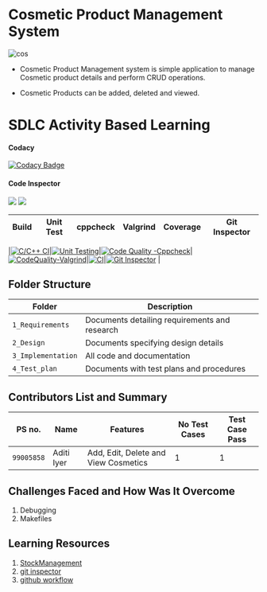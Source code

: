 # Cosmetic Product Management System



![cos](https://user-images.githubusercontent.com/89658708/132329618-a045460d-4803-445c-a2fb-6ba41f307ac1.jpg)

* Cosmetic Product Management system is simple application to manage Cosmetic product details and perform CRUD operations.

* Cosmetic Products can be added, deleted and viewed.

# SDLC Activity Based Learning

#### Codacy 
[![Codacy Badge](https://app.codacy.com/project/badge/Grade/2db3fa5f4a9444edb0caaff2f663b9eb)](https://www.codacy.com/gh/aditi-iyer/Stepin_ProductManagementSystem/dashboard?utm_source=github.com&amp;utm_medium=referral&amp;utm_content=aditi-iyer/Stepin_ProductManagementSystem&amp;utm_campaign=Badge_Grade)



#### Code Inspector
<a>
<img src=https://www.code-inspector.com/project/27931/score/svg />
<img src=https://www.code-inspector.com/project/27931/status/svg />
</a> 

|Build|Unit Test|cppcheck|Valgrind|Coverage|Git Inspector|
|:--:|:--:|:--:|:--:|:--:|:--:|

|[![C/C++ CI](https://github.com/aditi-iyer/Stepin_ProductManagementSystem/actions/workflows/c-build.yml/badge.svg)](https://github.com/aditi-iyer/Stepin_ProductManagementSystem/actions/workflows/c-build.yml)|[![Unit Testing](https://github.com/aditi-iyer/Stepin_ProductManagementSystem/actions/workflows/unit-test.yml/badge.svg)](https://github.com/aditi-iyer/Stepin_ProductManagementSystem/actions/workflows/unit-test.yml)|[![Code Quality -Cppcheck](https://github.com/aditi-iyer/Stepin_ProductManagementSystem/actions/workflows/cppcheck.yml/badge.svg)](https://github.com/aditi-iyer/Stepin_ProductManagementSystem/actions/workflows/cppcheck.yml)|
[![CodeQuality-Valgrind](https://github.com/aditi-iyer/Stepin_ProductManagementSystem/actions/workflows/Valgrind.yml/badge.svg)](https://github.com/aditi-iyer/Stepin_ProductManagementSystem/actions/workflows/Valgrind.yml)|[![CI](https://github.com/aditi-iyer/Stepin_ProductManagementSystem/actions/workflows/main.yml/badge.svg)](https://github.com/aditi-iyer/Stepin_ProductManagementSystem/actions/workflows/main.yml)|[![Git Inspector](https://github.com/aditi-iyer/Stepin_ProductManagementSystem/actions/workflows/gitinspector.yml/badge.svg)](https://github.com/aditi-iyer/Stepin_ProductManagementSystem/actions/workflows/gitinspector.yml)
|

  

 






## Folder Structure
|Folder             | Description |
|-------------------| -----------------------------------------|
| `1_Requirements`   | Documents detailing requirements and research|
| `2_Design`         | Documents specifying design details|
| `3_Implementation` | All code and documentation|
| `4_Test_plan`      | Documents with test plans and procedures|
## Contributors List and Summary
|PS no. |  Name   |    Features    |No Test Cases|Test Case Pass|
|-------|---------|----------------|-------------|--------------|
| `99005858` | Aditi Iyer | Add, Edit, Delete and View Cosmetics |  1   |  1 |


## Challenges Faced and How Was It Overcome

1. Debugging
2. Makefiles

## Learning Resources
1. [StockManagement](https://itsourcecode.com/free-projects/c-projects/stock-management-system-project-in-c-with-source-code/)
2. [git inspector](https://github.com/ejwa/gitinspector.git)
3. [github workflow](https://docs.github.com/en/actions/learn-github-action)




